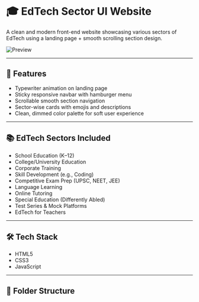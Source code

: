 # 🎓 EdTech Sector UI Website

A clean and modern front-end website showcasing various sectors of EdTech using a landing page + smooth scrolling section design.

![Preview](./preview.png)

---

## 🚀 Features

- Typewriter animation on landing page
- Sticky responsive navbar with hamburger menu
- Scrollable smooth section navigation
- Sector-wise cards with emojis and descriptions
- Clean, dimmed color palette for soft user experience

---

## 📚 EdTech Sectors Included

- School Education (K–12)
- College/University Education
- Corporate Training
- Skill Development (e.g., Coding)
- Competitive Exam Prep (UPSC, NEET, JEE)
- Language Learning
- Online Tutoring
- Special Education (Differently Abled)
- Test Series & Mock Platforms
- EdTech for Teachers

---

## 🛠️ Tech Stack

- HTML5
- CSS3
- JavaScript

---

## 📁 Folder Structure

